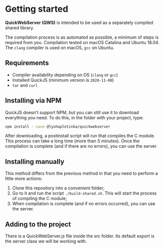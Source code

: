 # Getting started 

**QuickWebServer (QWS)** is intended to be used as a separately compiled shared library.

The compilation process is as automated as possible, a minimum of steps is required from 
you. Compilation tested on macOS Catalina and Ubuntu 18.04. The `clang` compiler is used 
on macOS, `gcc` on Ubuntu.

## Requirements 
* Compiler availability depending on OS (`clang` or `gcc`)
* Installed QuickJS (minimum version is `2020-11-08`)
* `tar` and `curl`

## Installing via NPM
QuickJS doesn't support NPM, but you can still use it to download everything you need. To 
do this, in the folder with your project, type:

```bash
npm install --save @lyohaplotinka/quickwebserver
```

After downloading, a postinstall script will run that compiles 
the C module. This process can take a long time (more than 5 
minutes). Once the compilation is complete (and if there are 
no errors), you can use the server.

## Installing manually
This method differs from the previous method in that you need 
to perform a little more actions:
1. Clone this repository into a convenient folder;
2. Go to it and run the script `./build-shared.sh`. This will start the process of compiling the C module;
3. When compilation is complete (and if no errors occurred), you can use the server.
   
## Adding to the project
There is a QuickWebServer.js file inside the src folder. Its 
default export is the server class we will be working with.